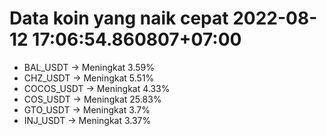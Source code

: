 # Data koin yang naik cepat 2022-08-12 17:06:54.860807+07:00

* BAL_USDT -> Meningkat 3.59%
* CHZ_USDT -> Meningkat 5.51%
* COCOS_USDT -> Meningkat 4.33%
* COS_USDT -> Meningkat 25.83%
* GTO_USDT -> Meningkat 3.7%
* INJ_USDT -> Meningkat 3.37%
